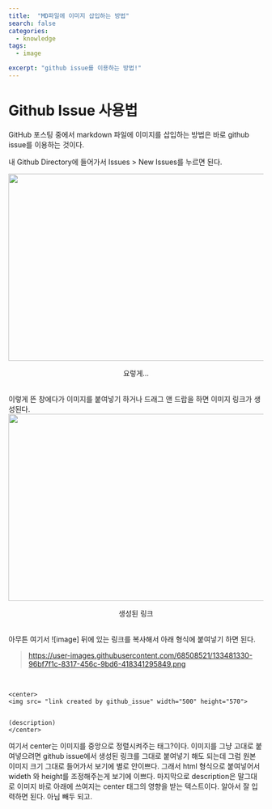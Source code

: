 ```yaml
---
title:  "MD파일에 이미지 삽입하는 방법"
search: false
categories: 
  - knowledge
tags:
  - image

excerpt: "github issue를 이용하는 방법!"
---
```


# Github Issue 사용법

GitHub 포스팅 중에서 markdown 파일에 이미지를 삽입하는 방법은 바로 github issue를 이용하는 것이다. 

내 Github Directory에 들어가서 Issues > New Issues를 누르면 된다. 

<center>
<img src= "https://user-images.githubusercontent.com/68508521/133480954-e2e00db5-27a3-4d1b-8c9b-c1a2b38c55c6.png" width="800" height="370">  


요렇게...
</center>

<br>
이렇게 뜬 창에다가 이미지를 붙여넣기 하거나 드래그 앤 드랍을 하면 이미지 링크가 생성된다.   


<br>

<center>
<img src= "https://user-images.githubusercontent.com/68508521/133481330-96bf7f1c-8317-456c-9bd6-418341295849.png" width="800" height="370">  


생성된 링크
</center>

<br>
 아무튼 여기서 ![image] 뒤에 있는 링크를 복사해서 아래 형식에 붙여넣기 하면 된다.

> https://user-images.githubusercontent.com/68508521/133481330-96bf7f1c-8317-456c-9bd6-418341295849.png 

<br>

```
<center>
<img src= "link created by github_issue" width="500" height="570">  


(description)
</center>
```

여기서 center는 이미지를 중앙으로 정렬시켜주는 태그?이다.
이미지를 그냥 고대로 붙여넣으려면 github issue에서 생성된 링크를 그대로 붙여넣기 해도 되는데 그럼 원본 이미지 크기 그대로 들어가서 보기에 별로 안이쁘다. 그래서 html 형식으로 붙여넣어서 wideth 와 height를 조정해주는게 보기에 이쁘다. 마지막으로 description은 말그대로 이미지 바로 아래에 쓰여지는 center 태그의 영향을 받는 텍스트이다. 알아서 잘 입력하면 된다. 아님 빼두 되고.